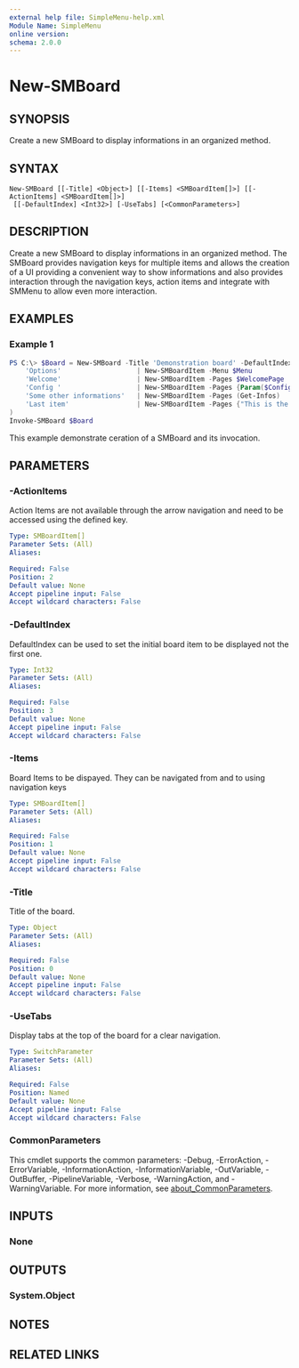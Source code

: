 ```yaml
---
external help file: SimpleMenu-help.xml
Module Name: SimpleMenu
online version:
schema: 2.0.0
---
```


# New-SMBoard

## SYNOPSIS
Create a new SMBoard to display informations in an organized method.

## SYNTAX

```
New-SMBoard [[-Title] <Object>] [[-Items] <SMBoardItem[]>] [[-ActionItems] <SMBoardItem[]>]
 [[-DefaultIndex] <Int32>] [-UseTabs] [<CommonParameters>]
```

## DESCRIPTION
Create a new SMBoard to display informations in an organized method.
The SMBoard provides navigation keys for multiple items and allows the creation of a UI providing a convenient way to show informations and also provides interaction through the navigation keys, action items and integrate with SMMenu to allow even more interaction.

## EXAMPLES

### Example 1
```powershell
PS C:\> $Board = New-SMBoard -Title 'Demonstration board' -DefaultIndex 1 -Items @(
    'Options'                   | New-SMBoardItem -Menu $Menu
    'Welcome'                   | New-SMBoardItem -Pages $WelcomePage
    'Config '                   | New-SMBoardItem -Pages {Param($ConfigFile) get-content $ConfigFile } -ArgumentList $TempFileName
    'Some other informations'   | New-SMBoardItem -Pages (Get-Infos)
    'Last item'                 | New-SMBoardItem -Pages {"This is the last page... Here are some infos Lorem Ipsum etc..."}
)
Invoke-SMBoard $Board
```

This example demonstrate ceration of a SMBoard and its invocation.

## PARAMETERS

### -ActionItems
Action Items are not available through the arrow navigation and need to be accessed using the defined key. 

```yaml
Type: SMBoardItem[]
Parameter Sets: (All)
Aliases:

Required: False
Position: 2
Default value: None
Accept pipeline input: False
Accept wildcard characters: False
```

### -DefaultIndex
DefaultIndex can be used to set the initial board item to be displayed not the first one. 

```yaml
Type: Int32
Parameter Sets: (All)
Aliases:

Required: False
Position: 3
Default value: None
Accept pipeline input: False
Accept wildcard characters: False
```

### -Items
Board Items to be dispayed. They can be navigated from and to using navigation keys 

```yaml
Type: SMBoardItem[]
Parameter Sets: (All)
Aliases:

Required: False
Position: 1
Default value: None
Accept pipeline input: False
Accept wildcard characters: False
```

### -Title
Title of the board.

```yaml
Type: Object
Parameter Sets: (All)
Aliases:

Required: False
Position: 0
Default value: None
Accept pipeline input: False
Accept wildcard characters: False
```

### -UseTabs
Display tabs at the top of the board for a clear navigation.

```yaml
Type: SwitchParameter
Parameter Sets: (All)
Aliases:

Required: False
Position: Named
Default value: None
Accept pipeline input: False
Accept wildcard characters: False
```

### CommonParameters
This cmdlet supports the common parameters: -Debug, -ErrorAction, -ErrorVariable, -InformationAction, -InformationVariable, -OutVariable, -OutBuffer, -PipelineVariable, -Verbose, -WarningAction, and -WarningVariable. For more information, see [about_CommonParameters](http://go.microsoft.com/fwlink/?LinkID=113216).

## INPUTS

### None

## OUTPUTS

### System.Object

## NOTES

## RELATED LINKS
